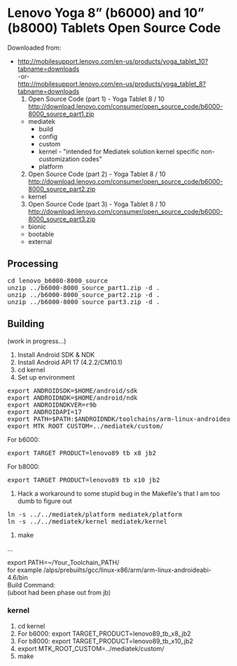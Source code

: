 # Lenovo Yoga 8” (b6000) and 10” (b8000) Tablets Open Source Code

Downloaded from:
* http://mobilesupport.lenovo.com/en-us/products/yoga_tablet_10?tabname=downloads  
  -or-  
  http://mobilesupport.lenovo.com/en-us/products/yoga_tablet_8?tabname=downloads
  1. Open Source Code (part 1) - Yoga Tablet 8 / 10  
     http://download.lenovo.com/consumer/open_source_code/b6000-8000_source_part1.zip
    * mediatek
      * build
      * config
      * custom
      * kernel - "intended for Mediatek solution kernel specific non-customization codes"
      * platform
  2. Open Source Code (part 2) - Yoga Tablet 8 / 10  
     http://download.lenovo.com/consumer/open_source_code/b6000-8000_source_part2.zip
    * kernel
  3. Open Source Code (part 3) - Yoga Tablet 8 / 10  
     http://download.lenovo.com/consumer/open_source_code/b6000-8000_source_part3.zip
    * bionic
    * bootable
    * external

## Processing

<pre>
cd lenovo_b6000-8000_source
unzip ../b6000-8000_source_part1.zip -d .
unzip ../b6000-8000_source_part2.zip -d .
unzip ../b6000-8000_source_part3.zip -d .
</pre>

## Building
(work in progress...)

1. Install Android SDK & NDK
1. Install Android API 17 (4.2.2/CM10.1)
1. cd kernel
1. Set up environment
<pre>
export ANDROIDSDK=$HOME/android/sdk
export ANDROIDNDK=$HOME/android/ndk
export ANDROIDNDKVER=r9b
export ANDROIDAPI=17
export PATH=$PATH:$ANDROIDNDK/toolchains/arm-linux-androideabi-4.6/prebuilt/linux-x86_64/bin
export MTK_ROOT_CUSTOM=../mediatek/custom/
</pre>
   For b6000:
<pre>
export TARGET_PRODUCT=lenovo89_tb_x8_jb2
</pre>
   For b8000:
<pre>
export TARGET_PRODUCT=lenovo89_tb_x10_jb2
</pre>
1. Hack a workaround to some stupid bug in the Makefile's that I am too dumb to figure out
<pre>
ln -s ../../mediatek/platform mediatek/platform
ln -s ../../mediatek/kernel mediatek/kernel
</pre>
1. make


...  

export PATH=~/Your_Toolchain_PATH/  
for example /alps/prebuilts/gcc/linux-x86/arm/arm-linux-androideabi-4.6/bin  
Build Command:  
(uboot had been phase out from jb)  
### kernel
1. cd kernel
2. For b6000: export TARGET_PRODUCT=lenovo89_tb_x8_jb2
4. For b8000: export TARGET_PRODUCT=lenovo89_tb_x10_jb2
3. export MTK_ROOT_CUSTOM=../mediatek/custom/
4. make
